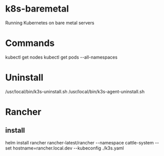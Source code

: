 # k8s-baremetal
Running Kubernetes on bare metal servers


Commands
========

kubectl get nodes
kubectl get pods --all-namespaces



Uninstall
=========
/usr/local/bin/k3s-uninstall.sh
/usr/local/bin/k3s-agent-uninstall.sh



Rancher
=======

install
-------
helm install rancher rancher-latest/rancher --namespace cattle-system --set hostname=rancher.local.dev --kubeconfig ./k3s.yaml

